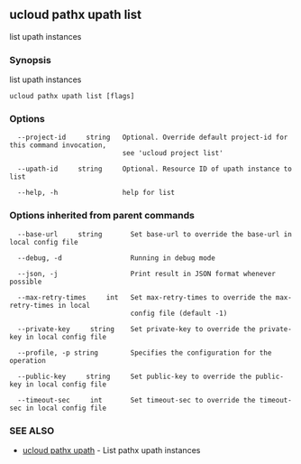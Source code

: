 ## ucloud pathx upath list

list upath instances

### Synopsis

list upath instances

```
ucloud pathx upath list [flags]
```

### Options

```
  --project-id     string   Optional. Override default project-id for this command invocation,
                            see 'ucloud project list' 

  --upath-id     string     Optional. Resource ID of upath instance to list 

  --help, -h                help for list 

```

### Options inherited from parent commands

```
  --base-url     string       Set base-url to override the base-url in local config file 

  --debug, -d                 Running in debug mode 

  --json, -j                  Print result in JSON format whenever possible 

  --max-retry-times     int   Set max-retry-times to override the max-retry-times in local
                              config file (default -1) 

  --private-key     string    Set private-key to override the private-key in local config file 

  --profile, -p string        Specifies the configuration for the operation 

  --public-key     string     Set public-key to override the public-key in local config file 

  --timeout-sec     int       Set timeout-sec to override the timeout-sec in local config file 

```

### SEE ALSO

* [ucloud pathx upath](developer/cli/cmd/ucloud/pathx/upath)	 - List pathx upath instances

